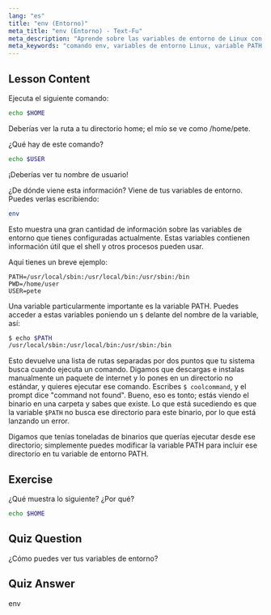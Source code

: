 ```yaml
---
lang: "es"
title: "env (Entorno)"
meta_title: "env (Entorno) - Text-Fu"
meta_description: "Aprende sobre las variables de entorno de Linux con el comando 'env'. Comprende las variables PATH, HOME y USER. Obtén una guía para principiantes para gestionar tu entorno Linux."
meta_keywords: "comando env, variables de entorno Linux, variable PATH, tutorial Linux, Linux para principiantes, variables de shell, guía Linux"
---
```


## Lesson Content

Ejecuta el siguiente comando:

```bash
echo $HOME
```

Deberías ver la ruta a tu directorio home; el mío se ve como /home/pete.

¿Qué hay de este comando?

```bash
echo $USER
```

¡Deberías ver tu nombre de usuario!

¿De dónde viene esta información? Viene de tus variables de entorno. Puedes verlas escribiendo:

```bash
env
```

Esto muestra una gran cantidad de información sobre las variables de entorno que tienes configuradas actualmente. Estas variables contienen información útil que el shell y otros procesos pueden usar.

Aquí tienes un breve ejemplo:

```plaintext
PATH=/usr/local/sbin:/usr/local/bin:/usr/sbin:/bin
PWD=/home/user
USER=pete
```

Una variable particularmente importante es la variable PATH. Puedes acceder a estas variables poniendo un `$` delante del nombre de la variable, así:

```bash
$ echo $PATH
/usr/local/sbin:/usr/local/bin:/usr/sbin:/bin
```

Esto devuelve una lista de rutas separadas por dos puntos que tu sistema busca cuando ejecuta un comando. Digamos que descargas e instalas manualmente un paquete de internet y lo pones en un directorio no estándar, y quieres ejecutar ese comando. Escribes `$ coolcommand`, y el prompt dice "command not found". Bueno, eso es tonto; estás viendo el binario en una carpeta y sabes que existe. Lo que está sucediendo es que la variable `$PATH` no busca ese directorio para este binario, por lo que está lanzando un error.

Digamos que tenías toneladas de binarios que querías ejecutar desde ese directorio; simplemente puedes modificar la variable PATH para incluir ese directorio en tu variable de entorno PATH.

## Exercise

¿Qué muestra lo siguiente? ¿Por qué?

```bash
echo $HOME
```

## Quiz Question

¿Cómo puedes ver tus variables de entorno?

## Quiz Answer

env
